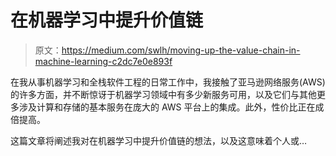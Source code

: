 # 在机器学习中提升价值链

> 原文：<https://medium.com/swlh/moving-up-the-value-chain-in-machine-learning-c2dc7e0e893f>

在我从事机器学习和全栈软件工程的日常工作中，我接触了亚马逊网络服务(AWS)的许多方面，并不断惊讶于机器学习领域中有多少新服务可用，以及它们与其他更多涉及计算和存储的基本服务在庞大的 AWS 平台上的集成。此外，性价比正在成倍提高。

这篇文章将阐述我对在机器学习中提升价值链的想法，以及这意味着个人或…